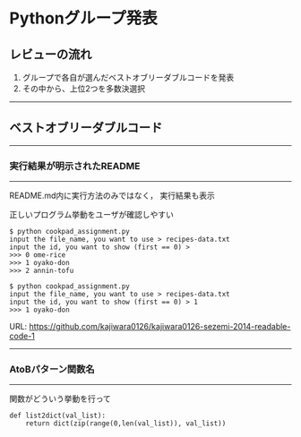 # Pythonグループ発表

## レビューの流れ

1. グループで各自が選んだベストオブリーダブルコードを発表
2. その中から、上位2つを多数決選択

---

## ベストオブリーダブルコード

---

### 実行結果が明示されたREADME

---

README.md内に実行方法のみではなく，
実行結果も表示

正しいプログラム挙動をユーザが確認しやすい

```
$ python cookpad_assignment.py
input the file_name, you want to use > recipes-data.txt
input the id, you want to show (first == 0) > 
>>> 0 ome-rice
>>> 1 oyako-don
>>> 2 annin-tofu

$ python cookpad_assignment.py
input the file_name, you want to use > recipes-data.txt
input the id, you want to show (first == 0) > 1
>>> 1 oyako-don
```

URL: https://github.com/kajiwara0126/kajiwara0126-sezemi-2014-readable-code-1

---

### AtoBパターン関数名

---

関数がどういう挙動を行って

```
def list2dict(val_list):
    return dict(zip(range(0,len(val_list)), val_list))
```
